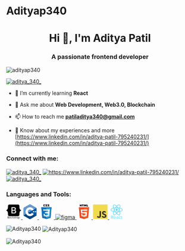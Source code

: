 ﻿# Adityap340
<h1 align="center">Hi 👋, I'm Aditya Patil</h1>
<h3 align="center">A passionate frontend developer</h3>

<p align="left"> <img src="https://komarev.com/ghpvc/?username=adityap340&label=Profile%20views&color=0e75b6&style=flat" alt="adityap340" /> </p>

<p align="left"> <a href="https://twitter.com/aditya_340_" target="blank"><img src="https://img.shields.io/twitter/follow/aditya_340_?logo=twitter&style=for-the-badge" alt="aditya_340_" /></a> </p>

- 🌱 I’m currently learning **React**

- 💬 Ask me about **Web Development, Web3.0, Blockchain**

- 📫 How to reach me **patiladitya340@gmail.com**

- 📄 Know about my experiences and more [https://www.linkedin.com/in/aditya-patil-795240231/](https://www.linkedin.com/in/aditya-patil-795240231/)

<h3 align="left">Connect with me:</h3>
<p align="left">
<a href="https://twitter.com/aditya_340_" target="blank"><img align="center" src="https://raw.githubusercontent.com/rahuldkjain/github-profile-readme-generator/master/src/images/icons/Social/twitter.svg" alt="aditya_340_" height="30" width="40" /></a>
<a href="https://www.linkedin.com/in/aditya-patil-795240231/" target="blank"><img align="center" src="https://raw.githubusercontent.com/rahuldkjain/github-profile-readme-generator/master/src/images/icons/Social/linked-in-alt.svg" alt="https://www.linkedin.com/in/aditya-patil-795240231/" height="30" width="40" /></a>
<a href="https://instagram.com/aditya_340_" target="blank"><img align="center" src="https://raw.githubusercontent.com/rahuldkjain/github-profile-readme-generator/master/src/images/icons/Social/instagram.svg" alt="aditya_340_" height="30" width="40" /></a>
</p>

<h3 align="left">Languages and Tools:</h3>
<p align="left"> <a href="https://getbootstrap.com" target="_blank" rel="noreferrer"> <img src="https://raw.githubusercontent.com/devicons/devicon/master/icons/bootstrap/bootstrap-plain-wordmark.svg" alt="bootstrap" width="40" height="40"/> </a> <a href="https://www.w3schools.com/cpp/" target="_blank" rel="noreferrer"> <img src="https://raw.githubusercontent.com/devicons/devicon/master/icons/cplusplus/cplusplus-original.svg" alt="cplusplus" width="40" height="40"/> </a> <a href="https://www.w3schools.com/css/" target="_blank" rel="noreferrer"> <img src="https://raw.githubusercontent.com/devicons/devicon/master/icons/css3/css3-original-wordmark.svg" alt="css3" width="40" height="40"/> </a> <a href="https://www.figma.com/" target="_blank" rel="noreferrer"> <img src="https://www.vectorlogo.zone/logos/figma/figma-icon.svg" alt="figma" width="40" height="40"/> </a> <a href="https://www.w3.org/html/" target="_blank" rel="noreferrer"> <img src="https://raw.githubusercontent.com/devicons/devicon/master/icons/html5/html5-original-wordmark.svg" alt="html5" width="40" height="40"/> </a> <a href="https://developer.mozilla.org/en-US/docs/Web/JavaScript" target="_blank" rel="noreferrer"> <img src="https://raw.githubusercontent.com/devicons/devicon/master/icons/javascript/javascript-original.svg" alt="javascript" width="40" height="40"/> </a> <a href="https://reactjs.org/" target="_blank" rel="noreferrer"> <img src="https://raw.githubusercontent.com/devicons/devicon/master/icons/react/react-original-wordmark.svg" alt="react" width="40" height="40"/> </a> </p>

<p><img align="left" src="https://github-readme-stats.vercel.app/api/top-langs?username=Adityap340&show_icons=true&locale=en&layout=compact" alt="Adityap340" /></p>

<p>&nbsp;<img align="center" src="https://github-readme-stats.vercel.app/api?username=Adityap340&show_icons=true&locale=en" alt="Adityap340" /></p>

<p><img align="center" src="https://github-readme-streak-stats.herokuapp.com/?user=Adityap340&" alt="Adityap340" /></p>
